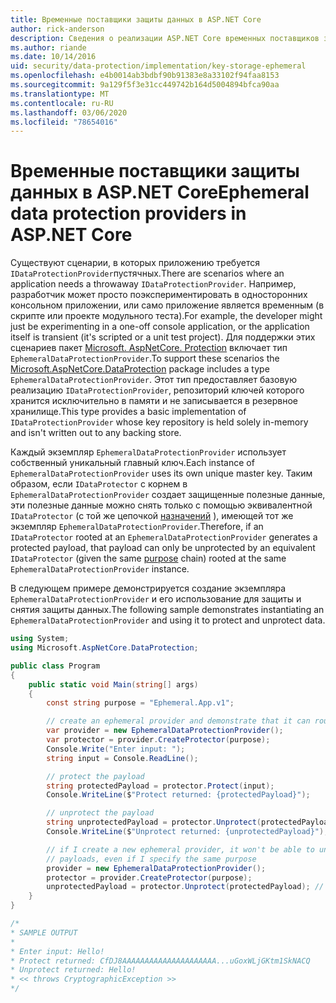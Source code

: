 ```yaml
---
title: Временные поставщики защиты данных в ASP.NET Core
author: rick-anderson
description: Сведения о реализации ASP.NET Core временных поставщиков защиты данных.
ms.author: riande
ms.date: 10/14/2016
uid: security/data-protection/implementation/key-storage-ephemeral
ms.openlocfilehash: e4b0014ab3bdbf90b91383e8a33102f94faa8153
ms.sourcegitcommit: 9a129f5f3e31cc449742b164d5004894bfca90aa
ms.translationtype: MT
ms.contentlocale: ru-RU
ms.lasthandoff: 03/06/2020
ms.locfileid: "78654016"
---
```

# <a name="ephemeral-data-protection-providers-in-aspnet-core"></a><span data-ttu-id="37e93-103">Временные поставщики защиты данных в ASP.NET Core</span><span class="sxs-lookup"><span data-stu-id="37e93-103">Ephemeral data protection providers in ASP.NET Core</span></span>

<a name="data-protection-implementation-key-storage-ephemeral"></a>

<span data-ttu-id="37e93-104">Существуют сценарии, в которых приложению требуется `IDataProtectionProvider`пустячных.</span><span class="sxs-lookup"><span data-stu-id="37e93-104">There are scenarios where an application needs a throwaway `IDataProtectionProvider`.</span></span> <span data-ttu-id="37e93-105">Например, разработчик может просто поэкспериментировать в односторонних консольном приложении, или само приложение является временным (в скрипте или проекте модульного теста).</span><span class="sxs-lookup"><span data-stu-id="37e93-105">For example, the developer might just be experimenting in a one-off console application, or the application itself is transient (it's scripted or a unit test project).</span></span> <span data-ttu-id="37e93-106">Для поддержки этих сценариев пакет [Microsoft. AspNetCore. Protection](https://www.nuget.org/packages/Microsoft.AspNetCore.DataProtection/) включает тип `EphemeralDataProtectionProvider`.</span><span class="sxs-lookup"><span data-stu-id="37e93-106">To support these scenarios the [Microsoft.AspNetCore.DataProtection](https://www.nuget.org/packages/Microsoft.AspNetCore.DataProtection/) package includes a type `EphemeralDataProtectionProvider`.</span></span> <span data-ttu-id="37e93-107">Этот тип предоставляет базовую реализацию `IDataProtectionProvider`, репозиторий ключей которого хранится исключительно в памяти и не записывается в резервное хранилище.</span><span class="sxs-lookup"><span data-stu-id="37e93-107">This type provides a basic implementation of `IDataProtectionProvider` whose key repository is held solely in-memory and isn't written out to any backing store.</span></span>

<span data-ttu-id="37e93-108">Каждый экземпляр `EphemeralDataProtectionProvider` использует собственный уникальный главный ключ.</span><span class="sxs-lookup"><span data-stu-id="37e93-108">Each instance of `EphemeralDataProtectionProvider` uses its own unique master key.</span></span> <span data-ttu-id="37e93-109">Таким образом, если `IDataProtector` с корнем в `EphemeralDataProtectionProvider` создает защищенные полезные данные, эти полезные данные можно снять только с помощью эквивалентной `IDataProtector` (с той же цепочкой [назначений](xref:security/data-protection/consumer-apis/purpose-strings#data-protection-consumer-apis-purposes) ), имеющей тот же экземпляр `EphemeralDataProtectionProvider`.</span><span class="sxs-lookup"><span data-stu-id="37e93-109">Therefore, if an `IDataProtector` rooted at an `EphemeralDataProtectionProvider` generates a protected payload, that payload can only be unprotected by an equivalent `IDataProtector` (given the same [purpose](xref:security/data-protection/consumer-apis/purpose-strings#data-protection-consumer-apis-purposes) chain) rooted at the same `EphemeralDataProtectionProvider` instance.</span></span>

<span data-ttu-id="37e93-110">В следующем примере демонстрируется создание экземпляра `EphemeralDataProtectionProvider` и его использование для защиты и снятия защиты данных.</span><span class="sxs-lookup"><span data-stu-id="37e93-110">The following sample demonstrates instantiating an `EphemeralDataProtectionProvider` and using it to protect and unprotect data.</span></span>

```csharp
using System;
using Microsoft.AspNetCore.DataProtection;

public class Program
{
    public static void Main(string[] args)
    {
        const string purpose = "Ephemeral.App.v1";

        // create an ephemeral provider and demonstrate that it can round-trip a payload
        var provider = new EphemeralDataProtectionProvider();
        var protector = provider.CreateProtector(purpose);
        Console.Write("Enter input: ");
        string input = Console.ReadLine();

        // protect the payload
        string protectedPayload = protector.Protect(input);
        Console.WriteLine($"Protect returned: {protectedPayload}");

        // unprotect the payload
        string unprotectedPayload = protector.Unprotect(protectedPayload);
        Console.WriteLine($"Unprotect returned: {unprotectedPayload}");

        // if I create a new ephemeral provider, it won't be able to unprotect existing
        // payloads, even if I specify the same purpose
        provider = new EphemeralDataProtectionProvider();
        protector = provider.CreateProtector(purpose);
        unprotectedPayload = protector.Unprotect(protectedPayload); // THROWS
    }
}

/*
* SAMPLE OUTPUT
*
* Enter input: Hello!
* Protect returned: CfDJ8AAAAAAAAAAAAAAAAAAAAA...uGoxWLjGKtm1SkNACQ
* Unprotect returned: Hello!
* << throws CryptographicException >>
*/
```
